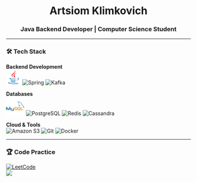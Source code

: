 <h1 align="center">Artsiom Klimkovich</h1>
<h3 align="center">Java Backend Developer | Computer Science Student</h3>

---

### 🛠️ Tech Stack

**Backend Development**  
<img src="https://raw.githubusercontent.com/devicons/devicon/master/icons/java/java-original.svg" width="40" title="Java"> 
<img src="https://www.vectorlogo.zone/logos/springio/springio-icon.svg" width="40" title="Spring"> 
<img src="https://www.vectorlogo.zone/logos/apache_kafka/apache_kafka-icon.svg" width="40" title="Kafka"> 

**Databases**  
<img src="https://raw.githubusercontent.com/devicons/devicon/master/icons/mysql/mysql-original-wordmark.svg" width="50" title="MySQL"> 
<img src="https://www.vectorlogo.zone/logos/postgresql/postgresql-icon.svg" width="40" title="PostgreSQL"> 
<img src="https://www.vectorlogo.zone/logos/redis/redis-icon.svg" width="40" title="Redis"> 
<img src="https://www.vectorlogo.zone/logos/apache_cassandra/apache_cassandra-icon.svg" width="40" title="Cassandra">

**Cloud & Tools**  
<img src="https://www.vectorlogo.zone/logos/amazon_aws/amazon_aws-icon.svg" width="40" title="Amazon S3"> 
<img src="https://img.icons8.com/?size=100&id=20906&format=png&color=000000" width="40" title="Git">
<img src="https://www.vectorlogo.zone/logos/docker/docker-icon.svg" width="40" title="Docker">

---

### 🏆 Code Practice
[![LeetCode](https://leetcode-badge-sage.vercel.app/badge/OlAd46kA?theme=light)](https://leetcode.com/OlAd46kA)  
<a href="https://www.codewars.com/users/Olad46ka"><img src="https://www.codewars.com/users/Olad46ka/badges/large"></a>
